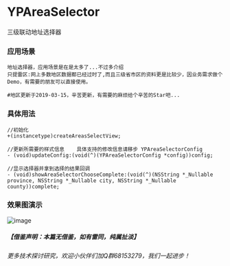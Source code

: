 # YPAreaSelector
三级联动地址选择器

### 应用场景
```
地址选择器，应用场景是在是太多了...不过多介绍
只提雷区:网上多数地区数据都已经过时了,而且三级省市区的资料更是比较少，因业务需求做个Demo，有需要的朋友可以直接使用。
```
``#地区更新于2019-03-15，辛苦更新，有需要的麻烦给个辛苦的Star吧...``

### 具体用法
```
//初始化
+(instancetype)createAreasSelectView;

//更新所需要的样式信息    具体支持的修改信息请移步 YPAreaSelectorConfig
- (void)updateConfig:(void(^)(YPAreaSelectorConfig *config))config;

//显示选择器并拿到选择的结果回调
- (void)showAreaSelectorChooseComplete:(void(^)(NSString *_Nullable province, NSString *_Nullable city, NSString *_Nullable county))complete;

```
### 效果图演示
![image](https://github.com/zyp688/YPAreaSelector/blob/master/YPAreaSelectorDemo.gif) 

##### 【借鉴声明：本篇无借鉴，如有雷同，纯属扯淡】

###### 更多技术探讨研究，欢迎小伙伴们加Q群68153279，我们一起进步！

